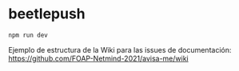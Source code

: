 # beetlepush

`npm run dev`

Ejemplo de estructura de la Wiki para las issues de documentación: https://github.com/FOAP-Netmind-2021/avisa-me/wiki
